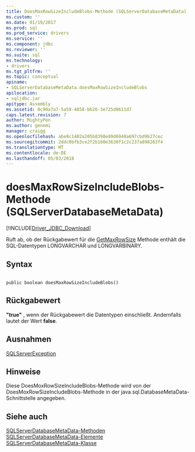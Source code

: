 ```yaml
---
title: DoesMaxRowSizeIncludeBlobs-Methode (SQLServerDatabaseMetaData) | Microsoft Docs
ms.custom: ''
ms.date: 01/19/2017
ms.prod: sql
ms.prod_service: drivers
ms.service: ''
ms.component: jdbc
ms.reviewer: ''
ms.suite: sql
ms.technology:
- drivers
ms.tgt_pltfrm: ''
ms.topic: conceptual
apiname:
- SQLServerDatabaseMetaData.doesMaxRowSizeIncludeBlobs
apilocation:
- sqljdbc.jar
apitype: Assembly
ms.assetid: 0c90a7a7-5a59-4858-bb26-3e725d8611d7
caps.latest.revision: 7
author: MightyPen
ms.author: genemi
manager: craigg
ms.openlocfilehash: abe8c1402a205b8398e89d6948a697cbd9b27cec
ms.sourcegitcommit: 2ddc0bfb3ce2f2b160e3638f1c2c237a898263f4
ms.translationtype: MT
ms.contentlocale: de-DE
ms.lasthandoff: 05/03/2018
---
```

# <a name="doesmaxrowsizeincludeblobs-method-sqlserverdatabasemetadata"></a>doesMaxRowSizeIncludeBlobs-Methode (SQLServerDatabaseMetaData)
[!INCLUDE[Driver_JDBC_Download](../../../includes/driver_jdbc_download.md)]

  Ruft ab, ob der Rückgabewert für die [GetMaxRowSize](../../../connect/jdbc/reference/getmaxrowsize-method-sqlserverdatabasemetadata.md) Methode enthält die SQL-Datentypen LONGVARCHAR und LONGVARBINARY.  
  
## <a name="syntax"></a>Syntax  
  
```  
  
public boolean doesMaxRowSizeIncludeBlobs()  
```  
  
## <a name="return-value"></a>Rückgabewert  
 **"true"** , wenn der Rückgabewert die Datentypen einschließt. Andernfalls lautet der Wert **false**.  
  
## <a name="exceptions"></a>Ausnahmen  
 [SQLServerException](../../../connect/jdbc/reference/sqlserverexception-class.md)  
  
## <a name="remarks"></a>Hinweise  
 Diese DoesMoxRowSizeIncludeBlobs-Methode wird von der DoesMoxRowSizeIncludeBlobs-Methode in der java.sql.DatabaseMetaData-Schnittstelle angegeben.  
  
## <a name="see-also"></a>Siehe auch  
 [SQLServerDatabaseMetaData-Methoden](../../../connect/jdbc/reference/sqlserverdatabasemetadata-methods.md)   
 [SQLServerDatabaseMetaData-Elemente](../../../connect/jdbc/reference/sqlserverdatabasemetadata-members.md)   
 [SQLServerDatabaseMetaData-Klasse](../../../connect/jdbc/reference/sqlserverdatabasemetadata-class.md)  
  
  

